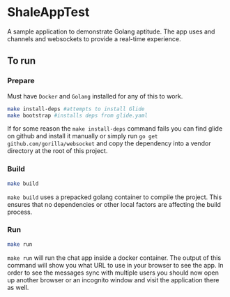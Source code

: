 # ShaleAppTest

A sample application to demonstrate Golang aptitude. The app uses and channels and websockets to provide a real-time experience.

## To run

### Prepare

Must have `Docker` and `Golang` installed for any of this to work.

```bash
make install-deps #attempts to install Glide
make bootstrap #installs deps from glide.yaml
```

If for some reason the `make install-deps` command fails you can find glide on github and install it manually or simply run `go get github.com/gorilla/websocket` and copy the dependency into a vendor directory at the root of this project.

### Build

```bash
make build
```

`make build` uses a prepacked golang container to compile the project. This ensures that no dependencies or other local factors are affecting the build process.

### Run

```bash
make run
```

`make run` will run the chat app inside a docker container.
The output of this command will show you what URL to use in your browser to see the app. In order to see the messages sync with multiple users you should now open up another browser or an incognito window and visit the application there as well.

